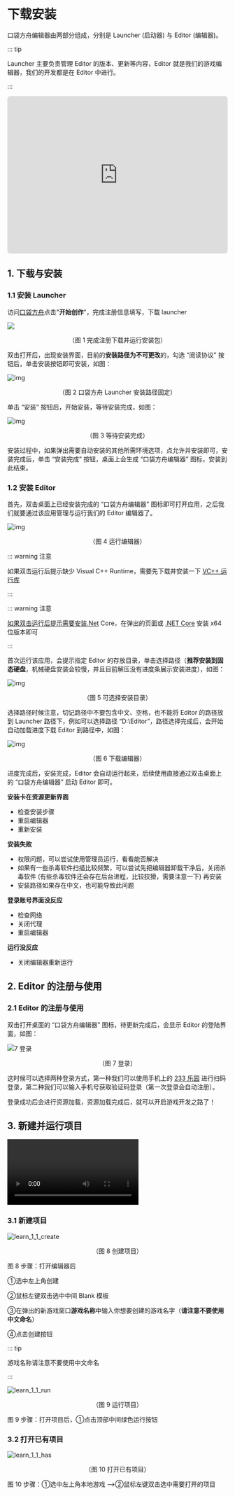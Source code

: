 # 下载安装

口袋方舟编辑器由两部分组成，分别是 Launcher (启动器) 与 Editor (编辑器)。

::: tip

Launcher 主要负责管理 Editor 的版本、更新等内容，Editor 就是我们的游戏编辑器，我们的开发都是在 Editor 中进行。

:::

<iframe sandbox="allow-scripts allow-downloads allow-same-origin allow-popups allow-presentation allow-forms" frameborder="0" draggable="false" allowfullscreen="" allow="encrypted-media;" referrerpolicy="" aha-samesite="" class="iframe-loaded" src="https://player.bilibili.com/player.html?aid=784810862&bvid=BV1D14y1S7u6&cid=1163403789&page=1&autoplay=0" style="border-radius: 7px; width: 100%; height: 360px;"></iframe>

## 1. 下载与安装

### 1.1 安装 Launcher

访问[口袋方舟](https://creator.ark.online/)点击"**开始创作**"，完成注册信息填写，下载 launcher

![](https://cdn.233xyx.com/athena/online/7c8dfdb553ee48659c72e6a750038419_13136921.webp)

<p align="center"> （图 1 完成注册下载并运行安装包） </p>

双击打开后，出现安装界面，目前的**安装路径为不可更改**的，勾选 “阅读协议” 按钮后，单击安装按钮即可安装，如图：

![img](https://wstatic-a1.233leyuan.com/productdocs/static/boxcnKL912raNmbx79FpTwNnbeM.png)

<center> （图 2 口袋方舟 Launcher 安装路径固定） </center>

单击 “安装” 按钮后，开始安装，等待安装完成，如图：

![img](https://wstatic-a1.233leyuan.com/productdocs/static/boxcnhqpkDdbJKEKGRSNU3KTrad.png)

<center> （图 3 等待安装完成） </center>

安装过程中，如果弹出需要自动安装的其他所需环境选项，点允许并安装即可，安装完成后，单击 “安装完成” 按钮，桌面上会生成 “口袋方舟编辑器” 图标，安装到此结束。

### 1.2 安装 Editor

首先，双击桌面上已经安装完成的 “口袋方舟编辑器” 图标即可打开应用，之后我们就要通过该应用管理与运行我们的 Editor 编辑器了。

![img](https://wstatic-a1.233leyuan.com/productdocs/static/boxcnzKtl8MvwTRJdcM5qSq0P2e.png)

<center> （图 4 运行编辑器） </center>

::: warning 注意

如果双击运行后提示缺少 Visual C++ Runtime，需要先下载并安装一下 [VC++ 运行库](http://www.winwin7.com/soft/15951.html)

:::

::: warning 注意

[如果双击运行后提示需要安装.Net](http://xn--89q07byft0siwcivskog8q3b8l2ay8ab9cuz7at6v.net/) Core，在弹出的页面或 [.NET Core](https://dotnet.microsoft.com/zh-cn/download/dotnet/3.1) 安装 x64 位版本即可

:::

首次运行该应用，会提示指定 Editor 的存放目录，单击选择路径（**推荐安装到固态硬盘**，机械硬盘安装会较慢，并且目前解压没有进度条展示安装进度），如图：

![img](https://wstatic-a1.233leyuan.com/productdocs/static/boxcnByNqfJCCpSQ6y1WsREZk2d.png)

<center> （图 5 可选择安装目录） </center>

选择路径时候注意，切记路径中不要包含中文、空格，也不能将 Editor 的路径放到 Launcher 路径下，例如可以选择路径 “D:\Editor”，路径选择完成后，会开始自动加载进度下载 Editor 到路径中，如图：

![img](https://wstatic-a1.233leyuan.com/productdocs/static/boxcnOal7UqsyI3Rk1bvOMaYlqd.png)

<center> （图 6 下载编辑器） </center>

进度完成后，安装完成，Editor 会自动运行起来，后续使用直接通过双击桌面上的 “口袋方舟编辑器” 启动 Editor 即可。

**安装卡在资源更新界面**

- 检查安装步骤
- 重启编辑器
- 重新安装

**安装失败**

- 权限问题，可以尝试使用管理员运行，看看能否解决
- 如果有一些杀毒软件扫描比较频繁，可以尝试先把编辑器卸载干净后，关闭杀毒软件 (有些杀毒软件还会存在后台进程，比较狡猾，需要注意一下) 再安装
- 安装路径如果存在中文，也可能导致此问题

**登录账号界面没反应**

- 检查网络
- 关闭代理
- 重启编辑器

**运行没反应**

- 关闭编辑器重新运行

## 2. Editor 的注册与使用 

### 2.1 Editor 的注册与使用

双击打开桌面的 “口袋方舟编辑器” 图标，待更新完成后，会显示 Editor 的登陆界面，如图：

![7 登录](https://arkimg.ark.online/7%E7%99%BB%E5%BD%95.webp)

<center> （图 7 登录） </center>

这时候可以选择两种登录方式，第一种我们可以使用手机上的 [233 乐园](https://www.233leyuan.com/) 进行扫码登录，第二种我们可以输入手机号获取验证码登录（第一次登录会自动注册）。

登录成功后会进行资源加载，资源加载完成后，就可以开启游戏开发之路了！

## 3. 新建并运行项目

<video controls src="https://arkimg.ark.online/%E8%BF%90%E8%A1%8C%E5%AE%89%E8%A3%85.mp4"></video>

### 3.1 新建项目

![learn_1_1_create](https://arkimg.ark.online/learn_1_1_create.webp)

<center> （图 8 创建项目） </center>

图 8 步骤：打开编辑器后

①选中左上角创建

②鼠标左键双击选中中间 Blank 模板

③在弹出的新游戏窗口**游戏名称**中输入你想要创建的游戏名字（**请注意不要使用中文命名**）

④点击创建按钮



::: tip

游戏名称请注意不要使用中文命名

:::

![learn_1_1_run](https://arkimg.ark.online/learn_1_1_run.webp)

<center> （图 9 运行项目） </center>

图 9 步骤：打开项目后，①点击顶部中间绿色运行按钮

### 3.2 打开已有项目

![learn_1_1_has](https://arkimg.ark.online/learn_1_1_has.webp)

<center> （图 10 打开已有项目） </center>

图 10 步骤：①选中左上角本地游戏 -->②鼠标左键双击选中需要打开的项目